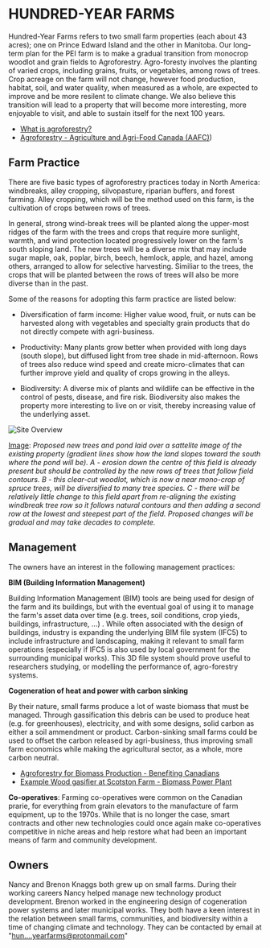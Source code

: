 # HUNDRED-YEAR FARMS

Hundred-Year Farms refers to two small farm properties (each about 43 acres); one on Prince Edward Island and the other in Manitoba. Our long-term plan for the PEI farm is to make a gradual transition from monocrop woodlot and grain fields to Agroforestry. Agro-foresty involves the planting of varied crops, including grains, fruits, or vegetables, among rows of trees. Crop acreage on the farm will not change, however food production, habitat, soil, and water quality, when measured as a whole, are expected to improve and be more resilent to climate change. We also believe this transition will lead to a property that will become more interesting, more enjoyable to visit, and able to sustain itself for the next 100 years.

- [What is agroforestry?](https://www.aftaweb.org/about/what-is-agroforestry.html)
- [Agroforestry - Agriculture and Agri-Food Canada (AAFC)](https://www.agr.gc.ca/eng/agriculture-and-climate/agricultural-practices/agroforestry/?id=1177431400694))

## Farm Practice

There are five basic types of agroforestry practices today in North America: windbreaks, alley cropping, silvopasture, riparian buffers, and forest farming. Alley cropping, which will be the method used on this farm, is the cultivation of crops between rows of trees.

In general, strong wind-break trees will be planted along the upper-most ridges of the farm with the trees and crops that require more sunlight, warmth, and wind protection located progressively lower on the farm's south sloping land. The new trees will be a diverse mix that may include sugar maple, oak, poplar, birch, beech, hemlock, apple, and hazel, among others, arranged to allow for selective harvesting. Similiar to the trees, the crops that will be planted between the rows of trees will also be more diverse than in the past.  

Some of the reasons for adopting this farm practice are listed below:

- Diversification of farm income: Higher value wood, fruit, or nuts can be harvested along with vegetables and specialty grain products that do not directly compete with agri-business.
  
- Productivity: Many plants grow better when provided with long days (south slope), but diffused light from tree shade in mid-afternoon. Rows of trees also reduce wind speed and create micro-climates that can further improve yield and quality of crops growing in the alleys.
  
- Biodiversity: A diverse mix of plants and wildlife can be effective in the control of pests, disease, and fire risk. Biodiversity also makes the property more interesting to live on or visit, thereby increasing value of the underlying asset.
  
![Site Overview](https://github.com/hundredyearfarms/HYF/blob/main/IFCSiteOverviewWithTreePlanting.png)

<u>Image</u>: *Proposed new trees and pond laid over a sattelite image of the existing property (gradient lines show how the land slopes toward the south where the pond will be). A - erosion down the centre of this field is already present but should be controlled by the new rows of trees that follow field contours. B - this clear-cut woodlot, which is now a near mono-crop of spruce trees, will be diversified to many tree species. C - there will be relatively little change to this field apart from re-aligning the existing windbreak tree row so it follows natural contours and then adding a second row at the lowest and steepest part of the field. Proposed changes will be gradual and may take decades to complete.*

## Management

The owners have an interest in the following management practices:

**BIM (Building Information Management)**

Building Information Management (BIM) tools are being used for design of the farm and its buildings, but with the eventual goal of using it to manage the farm's asset data over time (e.g. trees, soil conditions, crop yieds, buildings, infrastructure, ...) . While often associated with the design of buildings, industry is expanding the underlying BIM file system (IFC5) to include infrastructure and landscaping, making it relevant to small farm operations (especially if IFC5 is also used by local government for the surrounding municipal works). This 3D file system should prove useful to researchers studying, or modelling the performance of, agro-forestry systems.

**Cogeneration of heat and power with carbon sinking**

By their nature, small farms produce a lot of waste biomass that must be managed. Through gassification this debris can be used to produce heat (e.g. for greenhouses), electricity, and with some designs, solid carbon as either a soil ammendment or product. Carbon-sinking small farms could be used to offset the carbon released by agri-business, thus improving small farm economics while making the agricultural sector, as a whole, more carbon neutral.

- [Agroforestry for Biomass Production - Benefiting Canadians](https://www.aftaweb.org/latest-newsletter/temporate-agroforester/97-2008-vol-17/april-no-1/74-agroforestry-for-biomass-production-benefiting-canadians.html)
- [Example Wood gasifier at Scotston Farm - Biomass Power Plant](https://www.youtube.com/watch?v=i9xmWJ4hAGs)
  

**Co-operatives**: Farming co-operatives were common on the Canadian prarie, for everything from grain elevators to the manufacture of farm equipment, up to the 1970s. While that is no longer the case, smart contracts and other new technologies could once again make co-operatives competitive in niche areas and help restore what had been an important means of farm and community development. 

## Owners

Nancy and Brenon Knaggs both grew up on small farms. During their working careers Nancy helped manage new technology product development. Brenon worked in the engineering design of cogeneration power systems and later municipal works. They both have a keen interest in the relation between small farms, communities, and biodiversity within a time of changing climate and technology. They can be contacted by email at "hun....yearfarms@protonmail.com"
